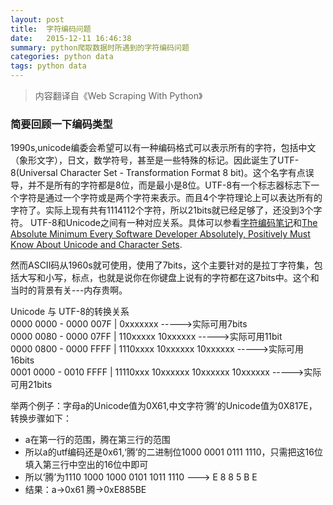 ```yaml
---
layout: post 
title:  字符编码问题
date:   2015-12-11 16:46:38
summary: python爬取数据时所遇到的字符编码问题
categories: python data
tags: python data
---
```

> 内容翻译自《Web Scraping With Python》

### 简要回顾一下编码类型

1990s,unicode编委会希望可以有一种编码格式可以表示所有的字符，包括中文（象形文字），日文，数学符号，甚至是一些特殊的标记。因此诞生了UTF-8(Universal Character Set - Transformation Format 8 bit)。这个名字有点误导，并不是所有的字符都是8位，而是最小是8位。UTF-8有一个标志器标志下一个字符是通过一个字符或是两个字符来表示。而且4个字符理论上可以表达所有的字符了。实际上现有共有1114112个字符，所以21bits就已经足够了，还没到3个字符。
UTF-8和Unicode之间有一种对应关系。具体可以参看[字符编码笔记](http://www.ruanyifeng.com/blog/2007/10/ascii_unicode_and_utf-8.html)和[The Absolute Minimum Every Software Developer Absolutely, Positively Must Know About Unicode and Character Sets](http://www.joelonsoftware.com/articles/Unicode.html).

然而ASCII码从1960s就可使用，使用了7bits，这个主要针对的是拉丁字符集，包括大写和小写，标点，也就是说你在你键盘上说有的字符都在这7bits中。这个和当时的背景有关---内存贵啊。

Unicode 与 UTF-8的转换关系<br>
0000 0000 - 0000 007F | 0xxxxxxx    ----->实际可用7bits<br>
0000 0080 - 0000 07FF | 110xxxxx 10xxxxxx    ----->实际可用11bit<br>
0000 0800 - 0000 FFFF | 1110xxxx 10xxxxxx 10xxxxxx    ----->实际可用16bits<br>
0001 0000 - 0010 FFFF | 11110xxx 10xxxxxx 10xxxxxx 10xxxxxx    ----->实际可用21bits<br>

举两个例子：字母a的Unicode值为0X61,中文字符‘腾’的Unicode值为0X817E，转换步骤如下：

- a在第一行的范围，腾在第三行的范围
- 所以a的utf编码还是0x61,‘腾’的二进制位1000 0001 0111 1110，只需把这16位填入第三行中空出的16位中即可
- 所以‘腾’为1110 1000 1000 0101 1011 1110 ---> E 8 8 5 B E
- 结果：a->0x61  腾->0xE885BE

